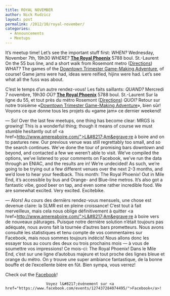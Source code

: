 ```yaml
---
title: ROYAL NOVEMBER
author: Nick Rudzicz
layout: post
permalink: /2012/10/royal-november/
categories:
  - Announcements
  - Meetups
---
```


It&#8217;s meetup time! Let&#8217;s see the important stuff first:
*WHEN?*
 Wednesday, November 7th, 19h30
*WHERE?*
 <strong><a href="http://royalphoenixbar.com/">The Royal Phoenix</a></strong>
 5788 boul. St.-Laurent
 On the 55 bus line, and a short walk from Rosemont metro
 (<a href="https://maps.google.com/maps?q=the+royal+phoenix">Directions</a>)
*WHAT?*
 The games of the <a href="http://oldforum.mrgs.ca/index.php/topic,55.0.html">Downtown Trimester Game-Making Adventure</a>, of course! Game jams were had, ideas were reified, hijinx were had. Let&#8217;s see what all the fuss was about.

C&#8217;est le temps d&#8217;un autre rendez-vous! Les faits saillants:
*QUAND?*
 Mercredi 7 novembre, 19h30
*OÙ?*
 <strong><a href="http://royalphoenixbar.com/">The Royal Phoenix</a></strong>
 5788 boul. St.-Laurent
 Sur la ligne du 55, et tout pr&egrave;s du m&eacute;tro Rosemont
 (<a href="https://maps.google.com/maps?q=the+royal+phoenix">Directions</a>)
*QUOI?*
 Retour sur notre troisi&egrave;me &laquo;<a href="http://oldforum.mrgs.ca/index.php/topic,55.0.html">Downtown Trimester Game-Making Adventure</a>&raquo;, bien s&ucirc;r! Voyons ce que donne tous les projets du &laquo;game jam&raquo; ce dernier weekend!
 

        

        
        
&#8212;
So! Over the last few meetups, one thing has become clear: MRGS is growing! This is a wonderful thing; though it means of course we must stumble hesitantly out of <a href=http://www.amereaboire.com/">L&#8217;Am&egrave;re &agrave; boire</a> and on to pastures new.
Our previous venue was still regrettably too small, and so the search continues. We’ve done the tour of promising bars downtown and beyond, and contacted a few we weren’t able to visit. We’ve compiled the options, we’ve listened to your comments on Facebook, we’ve run the data through an ENIAC, and the results are in! We’re undecided!
As such, we’re going to be trying out a few different venues over the next 2-3 months, and we’d love to hear your feedback.
This month: The Royal Phoenix! Out in Mile End, it’s accessible by bus and Orange- and Blue-line metros. It’s also got a fantastic vibe, good beer on tap, and even some rather incredible food. We are somewhat excited. Very excited. Excitebike.

&#8212;
Alors! Au cours des derni&egrave;rs rendez-vous mensuels, une chose est devenue claire: la SLMR est en pleine croissance! C&#8217;est tout &agrave; fait merveilleux, mais cela nous oblige d&eacute;finitivement &agrave; quitter <a href=http://www.amereaboire.com/">L&#8217;Am&egrave;re &agrave; boire</a> vers de nouveaux p&acirc;turages.
Puisque notre derni&egrave;re solution n&#8217;&eacute;tait toujours pas ad&eacute;quate, nous avons fait la tourn&eacute;e d&#8217;autres bars prometteurs. Nous avons consult&eacute; les statistiques et tenu compte de vos commentaires sur Facebook, mais nous sommes toujours ind&eacute;cis!
Nous allons donc les essayer tous au cours des deux ou trois prochains mois &#8212; &agrave; vous de soumettre vos impressions!
Ce mois-ci: The Royal Phoenix! Dans le Mile End, c&#8217;est sur une ligne d&#8217;autobus majeure et tout proche des lignes bleue et orange du m&eacute;tro. On y trouve une super ambiance fantastique, de la bonne bouffe et de l&#8217;excellente bi&egrave;re en f&ucirc;t. Bien sympa, vous verrez!

                

                
                
Check out the <a href="https://www.facebook.com/events/127437284074495/">Facebook</a>!

                      Voyez l&#8217;événement sur <a href="https://www.facebook.com/events/127437284074495/">Facebook</a>!
                    

                    
                    
                    

